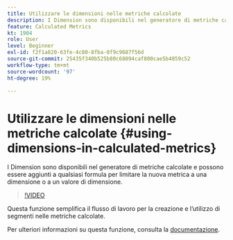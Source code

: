 ```yaml
---
title: Utilizzare le dimensioni nelle metriche calcolate
description: I Dimension sono disponibili nel generatore di metriche calcolate e possono essere aggiunti a qualsiasi formula per limitare la nuova metrica a una dimensione o a un valore di dimensione.
feature: Calculated Metrics
kt: 1904
role: User
level: Beginner
exl-id: f2f1a820-63fe-4c80-8fba-0f9c9687f56d
source-git-commit: 25435f340b525b80c68094caf800cae5b4859c52
workflow-type: tm+mt
source-wordcount: '97'
ht-degree: 19%

---
```


# Utilizzare le dimensioni nelle metriche calcolate {#using-dimensions-in-calculated-metrics}

I Dimension sono disponibili nel generatore di metriche calcolate e possono essere aggiunti a qualsiasi formula per limitare la nuova metrica a una dimensione o a un valore di dimensione.

>[!VIDEO](https://video.tv.adobe.com/v/23723/?quality=12&learn=on)

Questa funzione semplifica il flusso di lavoro per la creazione e l’utilizzo di segmenti nelle metriche calcolate.

Per ulteriori informazioni su questa funzione, consulta la [documentazione](https://experienceleague.adobe.com/docs/analytics/components/calculated-metrics/calcmetric-workflow/cm-build-metrics.html?lang=it).
